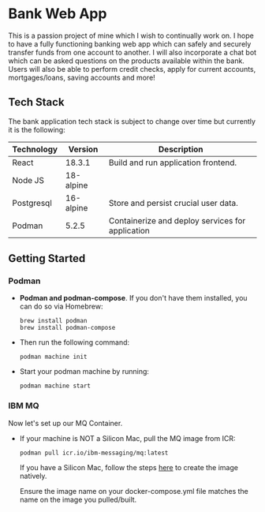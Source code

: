 # Bank Web App
This is a passion project of mine which I wish to continually work on. I hope to have a fully functioning banking web app which can safely and securely transfer funds from one account to another. I will also incorporate a chat bot which can be asked questions on the products available within the bank. Users will also be able to perform credit checks, apply for current accounts, mortgages/loans, saving accounts and more!

## Tech Stack
The bank application tech stack is subject to change over time but currently it is the following:

|Technology|Version|Description|
|----------|-------|-----------|
|React|18.3.1|Build and run application frontend.|
|Node JS|18-alpine||
|Postgresql|16-alpine|Store and persist crucial user data.|
|Podman|5.2.5|Containerize and deploy services for application|

## Getting Started
### Podman
* **Podman and podman-compose**. If you don't have them installed, you can do so via Homebrew:
    ```unix
    brew install podman
    brew install podman-compose
    ```
* Then run the following command:
    ```unix
    podman machine init
    ```
* Start your podman machine by running:
    ```unix
    podman machine start
    ```
### IBM MQ
Now let's set up our  MQ Container.
* If your machine is NOT a Silicon Mac, pull the MQ image from ICR:
    ```unix
    podman pull icr.io/ibm-messaging/mq:latest
    ```
    If you have a Silicon Mac, follow the steps [here](https://community.ibm.com/community/user/integration/blogs/richard-coppen/2023/06/30/ibm-mq-9330-container-image-now-available-for-appl) to create the image natively.
    
    Ensure the image name on your docker-compose.yml file matches the name on the image you pulled/built.